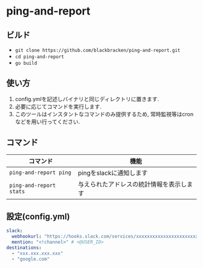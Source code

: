 # ping-and-report

## ビルド
- `git clone https://github.com/blackbracken/ping-and-report.git`
- `cd ping-and-report`
- `go build`

## 使い方
1. config.ymlを記述しバイナリと同じディレクトリに置きます.
2. 必要に応じてコマンドを実行します.
  1. このツールはインスタントなコマンドのみ提供するため, 常時監視等はcronなどを用い行ってください.

## コマンド

| コマンド | 機能 |
| ---- | ---- |
| `ping-and-report ping` | pingをslackに通知します |
| `ping-and-report stats` | 与えられたアドレスの統計情報を表示します |

## 設定(config.yml)
```config.yml
slack:
  webhookurl: "https://hooks.slack.com/services/xxxxxxxxxxxxxxxxxxxxxxx"
  mention: "<!channel>" # <@USER_ID>
destinations:
  - "xxx.xxx.xxx.xxx"
  - "google.com"
```
